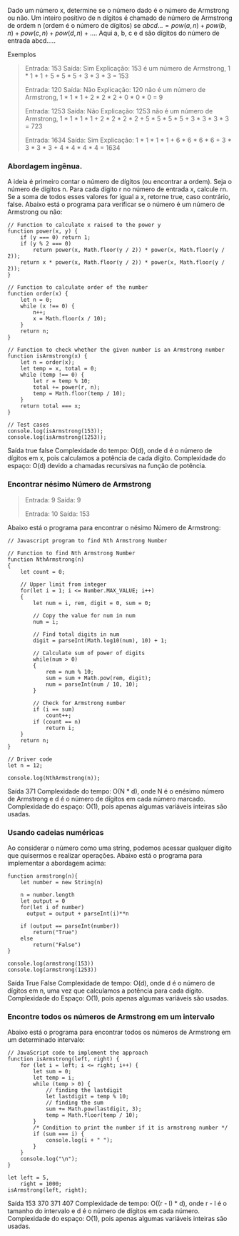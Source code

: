 Dado um número x, determine se o número dado é o número de Armstrong ou não. Um inteiro positivo de n dígitos é chamado de número de Armstrong de ordem n (ordem é o número de dígitos) se
$abcd... = pow(a,n) + pow(b,n) + pow(c,n) + pow(d,n) + ....$
Aqui a, b, c e d são dígitos do número de entrada abcd.....

Exemplos

> Entrada: 153
> Saída: Sim
> Explicação: 153 é um número de Armstrong, 1 * 1 * 1 + 5 * 5 * 5 + 3 * 3 * 3 = 153
> 
> Entrada: 120
> Saída: Não
> Explicação: 120 não é um número de Armstrong, 1 * 1 * 1 + 2 * 2 * 2 + 0 * 0 * 0 = 9
> 
> Entrada: 1253
> Saída: Não
> Explicação: 1253 não é um número de Armstrong, 1 * 1 * 1 * 1 + 2 * 2 * 2 * 2 + 5 * 5 * 5 * 5 + 3 * 3 * 3 * 3 = 723
> 
> Entrada: 1634
> Saída: Sim
> Explicação: 1 * 1 * 1 * 1 + 6 * 6 * 6 * 6 + 3 * 3 * 3 * 3 + 4 * 4 * 4 * 4 = 1634

### Abordagem ingênua.
A ideia é primeiro contar o número de dígitos (ou encontrar a ordem). Seja o número de dígitos n.
Para cada dígito r no número de entrada x, calcule rn. 
Se a soma de todos esses valores for igual a x, retorne true, caso contrário, false.
Abaixo está o programa para verificar se o número é um número de Armstrong ou não:

```
// Function to calculate x raised to the power y
function power(x, y) {
    if (y === 0) return 1;
    if (y % 2 === 0) 
        return power(x, Math.floor(y / 2)) * power(x, Math.floor(y / 2));
    return x * power(x, Math.floor(y / 2)) * power(x, Math.floor(y / 2));
}

// Function to calculate order of the number
function order(x) {
    let n = 0;
    while (x !== 0) {
        n++;
        x = Math.floor(x / 10);
    }
    return n;
}

// Function to check whether the given number is an Armstrong number
function isArmstrong(x) {
    let n = order(x);
    let temp = x, total = 0;
    while (temp !== 0) {
        let r = temp % 10;
        total += power(r, n);
        temp = Math.floor(temp / 10);
    }
    return total === x;
}

// Test cases
console.log(isArmstrong(153));
console.log(isArmstrong(1253));
```

Saída
true
false
Complexidade do tempo: O(d), onde d é o número de dígitos em x, pois calculamos a potência de cada dígito.
Complexidade do espaço: O(d) devido a chamadas recursivas na função de potência.

### Encontrar nésimo Número de Armstrong

> Entrada: 9
> Saída: 9
> 
> Entrada: 10
> Saída: 153

Abaixo está o programa para encontrar o nésimo Número de Armstrong:

```
// Javascript program to find Nth Armstrong Number

// Function to find Nth Armstrong Number
function NthArmstrong(n)
{
    let count = 0;

    // Upper limit from integer
    for(let i = 1; i <= Number.MAX_VALUE; i++)
    {
        let num = i, rem, digit = 0, sum = 0;

        // Copy the value for num in num
        num = i;

        // Find total digits in num
        digit = parseInt(Math.log10(num), 10) + 1;

        // Calculate sum of power of digits
        while(num > 0)
        {
            rem = num % 10;
            sum = sum + Math.pow(rem, digit);
            num = parseInt(num / 10, 10);
        }

        // Check for Armstrong number
        if (i == sum)
            count++;
        if (count == n)
            return i;
    }
    return n;
}

// Driver code
let n = 12;

console.log(NthArmstrong(n));
```

Saída
371
Complexidade do tempo: O(N * d), onde N é o enésimo número de Armstrong e d é o número de dígitos em cada número marcado.
Complexidade do espaço: O(1), pois apenas algumas variáveis inteiras são usadas.

### Usando cadeias numéricas

Ao considerar o número como uma string, podemos acessar qualquer dígito que quisermos e realizar operações. Abaixo está o programa para implementar a abordagem acima:

```
function armstrong(n){
    let number = new String(n)

    n = number.length
    let output = 0
    for(let i of number)
      output = output + parseInt(i)**n

    if (output == parseInt(number))
        return("True")
    else
        return("False")
}
        
console.log(armstrong(153))
console.log(armstrong(1253))
```

Saída
True
False
Complexidade de tempo: O(d), onde d é o número de dígitos em n, uma vez que calculamos a potência para cada dígito.
Complexidade do Espaço: O(1), pois apenas algumas variáveis são usadas.

### Encontre todos os números de Armstrong em um intervalo

Abaixo está o programa para encontrar todos os números de Armstrong em um determinado intervalo:

```
// JavaScript code to implement the approach
function isArmstrong(left, right) {
    for (let i = left; i <= right; i++) {
        let sum = 0;
        let temp = i;
        while (temp > 0) {
            // finding the lastdigit
            let lastdigit = temp % 10;
            // finding the sum
            sum += Math.pow(lastdigit, 3);
            temp = Math.floor(temp / 10);
        }
        /* Condition to print the number if it is armstrong number */
        if (sum === i) {
            console.log(i + " ");
        }
    }
    console.log("\n");
}

let left = 5,
    right = 1000;
isArmstrong(left, right);
```

Saída
153 370 371 407 
Complexidade de tempo: O((r - l) * d), onde r - l é o tamanho do intervalo e d é o número de dígitos em cada número.
Complexidade do espaço: O(1), pois apenas algumas variáveis inteiras são usadas.
